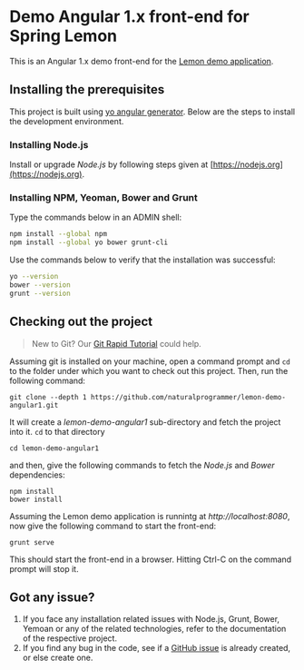 # Demo Angular 1.x front-end for Spring Lemon

This is an Angular 1.x demo front-end for the [Lemon demo application](https://github.com/naturalprogrammer/lemon-demo).

## Installing the prerequisites

This project is built using [yo angular generator](https://github.com/yeoman/generator-angular). Below are the steps to install the development environment.

### Installing Node.js

Install or upgrade *Node.js* by following steps given at [https://nodejs.org](https://nodejs.org).

### Installing NPM, Yeoman, Bower and Grunt

Type the commands below in an ADMIN shell:

``` bash
npm install --global npm
npm install --global yo bower grunt-cli
```

Use the commands below to verify that the installation was successful:

``` bash
yo --version
bower --version
grunt --version
```

## Checking out the project

> New to Git? Our [Git Rapid Tutorial](http://www.naturalprogrammer.com/tutorials/) could help.

Assuming git is installed on your machine, open a command prompt and `cd` to the folder under which you want to check out this project. Then, run the following command:
```
git clone --depth 1 https://github.com/naturalprogrammer/lemon-demo-angular1.git
```

It will create a *lemon-demo-angular1* sub-directory and fetch the project into it. `cd` to that directory
```
cd lemon-demo-angular1
```
and then, give the following commands to fetch the *Node.js* and *Bower* dependencies:
```
npm install
bower install
```
Assuming the Lemon demo application is runnintg at *http://localhost:8080*, now give the following command to start the front-end:
```
grunt serve
```
This should start the front-end in a browser. Hitting Ctrl-C on the command prompt will stop it.

## Got any issue?

1. If you face any installation related issues with Node.js, Grunt, Bower, Yemoan or any of the related technologies, refer to the documentation of the respective project.
1. If you find any bug in the code, see if a [GitHub issue](https://github.com/naturalprogrammer/lemon-demo-angular1/issues) is already created, or else create one.
